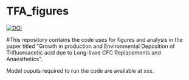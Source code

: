 # TFA_figures
[![DOI](https://zenodo.org/badge/1013762919.svg)](https://doi.org/10.5281/zenodo.15806828)

#This repository contains the code uses for figures and analysis in the paper titled "Growth in production and Environmental Deposition of Trifluoroacetic acid due to Long-lived CFC Replacements and Anaesthetics".

Model ouputs required to run the code are available at xxx.
